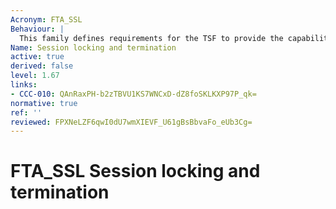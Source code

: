 ```yaml
---
Acronym: FTA_SSL
Behaviour: |
  This family defines requirements for the TSF to provide the capability for TSF-initiated and user-initiated locking, unlocking, and termination of interactive sessions.
Name: Session locking and termination
active: true
derived: false
level: 1.67
links:
- CCC-010: QAnRaxPH-b2zTBVU1KS7WNCxD-dZ8foSKLKXP97P_qk=
normative: true
ref: ''
reviewed: FPXNeLZF6qwI0dU7wmXIEVF_U61gBsBbvaFo_eUb3Cg=
---
```


# FTA_SSL Session locking and termination